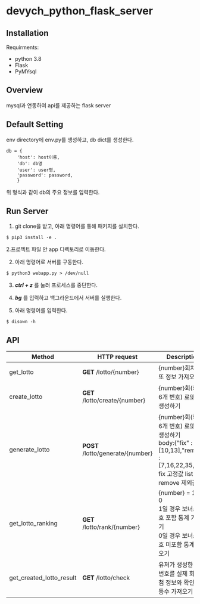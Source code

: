 # devych_python_flask_server


## Installation


Requirments:
- python 3.8
- Flask
- PyMYsql


## Overview

mysql과 연동하여 api를 제공하는 flask server


## Default Setting

env directory에 env.py를 생성하고, db dict를 생성한다.

```buildoutcfg
db = {
    'host': host이름,
    'db': db명
    'user': user명,
    'password': password,
    }
```

위 형식과 같이 db의 주요 정보를 입력한다.

## Run Server

1. git clone을 받고, 아래 명령어를 통해 패키지를 설치한다.
```shell script
$ pip3 install -e .
``` 

2.프로젝트 파일 안 app 디렉토리로 이동한다.

2. 아래 명령어로 서버를 구동한다. 
```shell script
$ python3 webapp.py > /dev/null
```

3. **_ctrl + z_** 를 눌러 프로세스를 중단한다.

4. **_bg_** 를 입력하고 백그라운드에서 서버를 실행한다.

5. 아래 명령어를 입력한다.
```shell script
$ disown -h
```


## API

| Method                  | HTTP request                  | Description                         |
| ----------------        | ----------------------------- | ----------------------------------- |
| get_lotto               | **GET** /lotto/{number}       | {number}회차 로또 정보 가져오기           |
| create_lotto            | **GET** /lotto/create/{number}| {number}회(회당 6개 번호) 로또 번호 생성하기|
| generate_lotto          | **POST** /lotto/generate/{number}| {number}회(회당 6개 번호) 로또 번호 생성하기<br />body:{"fix" : [10,13],"remove" : [7,16,22,35,43]}<br />fix 고정값 list<br /> remove 제외값 list|
| get_lotto_ranking       | **GET** /lotto/rank/{number}  | {number} = 1 or 0 <br> 1일 경우 보너스 번호 포함 통계 가져오기<br> 0일 경우 보너스 번호 미포함 통계 가져오기|
| get_created_lotto_result| **GET** /lotto/check          | 유저가 생성한 로또번호를 실제 회차 당첨 정보와 확인 후 등수 가져오기|
